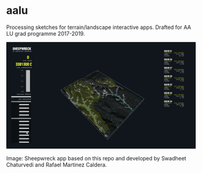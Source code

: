 # aalu
Processing sketches for terrain/landscape interactive apps.
Drafted for AA LU grad programme 2017-2019.

![](https://github.com/claudiocmp/aalu/raw/master/terrain_apps%20examples/_resources/app_example.png)

Image: Sheepwreck app based on this repo and developed by Swadheet Chaturvedi and Rafael Martinez Caldera.
